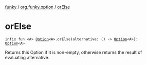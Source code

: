[funky](../index.md) / [org.funky.option](index.md) / [orElse](.)

# orElse

`infix fun <A> `[`Option`](-option/index.md)`<A>.orElse(alternative: () -> `[`Option`](-option/index.md)`<A>): `[`Option`](-option/index.md)`<A>`

Returns this Option if it is non-empty, otherwise returns the result of evaluating alternative.

